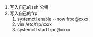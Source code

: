 1. 写入自己的ssh 公钥
2. 写入自己的frp
   1. systemctl enable --now frpc@xxxx
   2. vim /etc/frp/xxxx
   3. systemctl start frpc@xxxx
